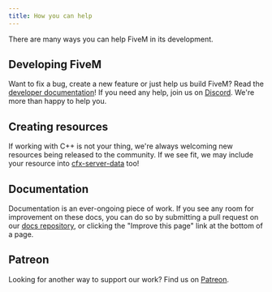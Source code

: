 ```yaml
---
title: How you can help
---
```


There are many ways you can help FiveM in its development.

Developing FiveM
----------------

Want to fix a bug, create a new feature or just help us build FiveM? Read the [developer documentation][developer-docs]!
If you need any help, join us on [Discord][discord]. We're more than happy to help you.

Creating resources
------------------

If working with C++ is not your thing, we're always welcoming new resources being released to the community. If we see
fit, we may include your resource into [cfx-server-data][server-data] too!

Documentation
-------------

Documentation is an ever-ongoing piece of work. If you see any room for improvement on these docs, you can do so by
submitting a pull request on our [docs repository][docs-rep], or clicking the "Improve this page" link at the bottom of
a page.

Patreon
-------

Looking for another way to support our work? Find us on [Patreon][patreon].

[developer-docs]: /developers
[discord]: https://discord.gg/GtvkUsc
[server-data]: https://github.com/citizenfx/cfx-server-data
[docs-rep]: https://github.com/citizenfx/fivem-docs
[patreon]: https://patreon.com/fivem
